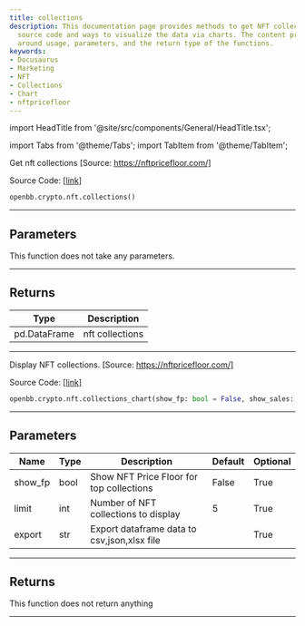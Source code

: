 ```yaml
---
title: collections
description: This documentation page provides methods to get NFT collections, its
  source code and ways to visualize the data via charts. The content primarily revolves
  around usage, parameters, and the return type of the functions.
keywords:
- Docusaurus
- Marketing
- NFT
- Collections
- Chart
- nftpricefloor
---
```


import HeadTitle from '@site/src/components/General/HeadTitle.tsx';

<HeadTitle title="crypto.nft.collections - Reference | OpenBB SDK Docs" />

import Tabs from '@theme/Tabs';
import TabItem from '@theme/TabItem';

<Tabs>
<TabItem value="model" label="Model" default>

Get nft collections [Source: https://nftpricefloor.com/]

Source Code: [[link](https://github.com/OpenBB-finance/OpenBB/tree/main/openbb_terminal/cryptocurrency/nft/nftpricefloor_model.py#L24)]

```python
openbb.crypto.nft.collections()
```

---

## Parameters

This function does not take any parameters.

---

## Returns

| Type | Description |
| ---- | ----------- |
| pd.DataFrame | nft collections |
---

</TabItem>
<TabItem value="view" label="Chart">

Display NFT collections. [Source: https://nftpricefloor.com/]

Source Code: [[link](https://github.com/OpenBB-finance/OpenBB/tree/main/openbb_terminal/cryptocurrency/nft/nftpricefloor_view.py#L27)]

```python
openbb.crypto.nft.collections_chart(show_fp: bool = False, show_sales: bool = False, limit: int = 5, export: str = "")
```

---

## Parameters

| Name | Type | Description | Default | Optional |
| ---- | ---- | ----------- | ------- | -------- |
| show_fp | bool | Show NFT Price Floor for top collections | False | True |
| limit | int | Number of NFT collections to display | 5 | True |
| export | str | Export dataframe data to csv,json,xlsx file |  | True |


---

## Returns

This function does not return anything

---

</TabItem>
</Tabs>
